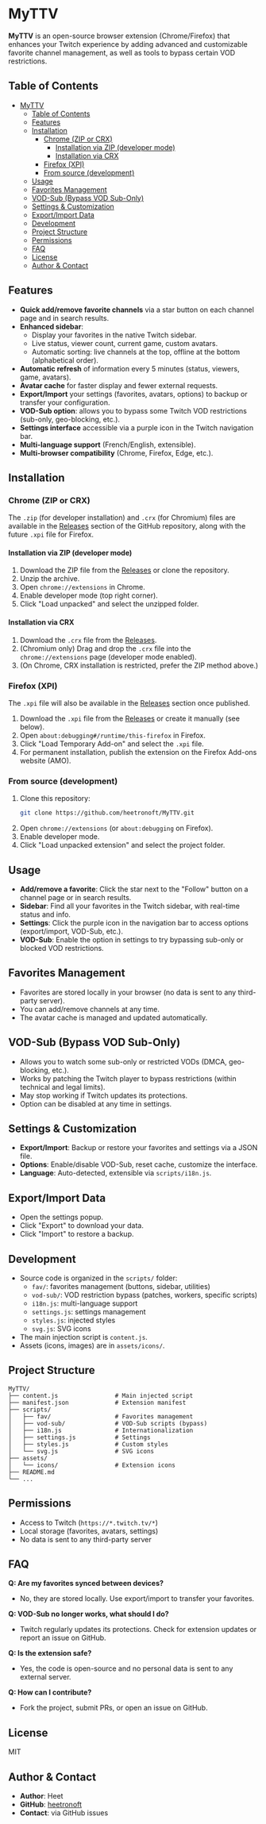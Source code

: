 # MyTTV

**MyTTV** is an open-source browser extension (Chrome/Firefox) that enhances your Twitch experience by adding advanced and customizable favorite channel management, as well as tools to bypass certain VOD restrictions.

## Table of Contents

- [MyTTV](#myttv)
  - [Table of Contents](#table-of-contents)
  - [Features](#features)
  - [Installation](#installation)
    - [Chrome (ZIP or CRX)](#chrome-zip-or-crx)
      - [Installation via ZIP (developer mode)](#installation-via-zip-developer-mode)
      - [Installation via CRX](#installation-via-crx)
    - [Firefox (XPI)](#firefox-xpi)
    - [From source (development)](#from-source-development)
  - [Usage](#usage)
  - [Favorites Management](#favorites-management)
  - [VOD-Sub (Bypass VOD Sub-Only)](#vod-sub-bypass-vod-sub-only)
  - [Settings \& Customization](#settings--customization)
  - [Export/Import Data](#exportimport-data)
  - [Development](#development)
  - [Project Structure](#project-structure)
  - [Permissions](#permissions)
  - [FAQ](#faq)
  - [License](#license)
  - [Author \& Contact](#author--contact)

## Features

- **Quick add/remove favorite channels** via a star button on each channel page and in search results.
- **Enhanced sidebar**:
  - Display your favorites in the native Twitch sidebar.
  - Live status, viewer count, current game, custom avatars.
  - Automatic sorting: live channels at the top, offline at the bottom (alphabetical order).
- **Automatic refresh** of information every 5 minutes (status, viewers, game, avatars).
- **Avatar cache** for faster display and fewer external requests.
- **Export/Import** your settings (favorites, avatars, options) to backup or transfer your configuration.
- **VOD-Sub option**: allows you to bypass some Twitch VOD restrictions (sub-only, geo-blocking, etc.).
- **Settings interface** accessible via a purple icon in the Twitch navigation bar.
- **Multi-language support** (French/English, extensible).
- **Multi-browser compatibility** (Chrome, Firefox, Edge, etc.).

## Installation

### Chrome (ZIP or CRX)

The `.zip` (for developer installation) and `.crx` (for Chromium) files are available in the [Releases](https://github.com/heetronoft/MyTTV/releases) section of the GitHub repository, along with the future `.xpi` file for Firefox.

#### Installation via ZIP (developer mode)

1. Download the ZIP file from the [Releases](https://github.com/heetronoft/MyTTV/releases) or clone the repository.
2. Unzip the archive.
3. Open `chrome://extensions` in Chrome.
4. Enable developer mode (top right corner).
5. Click "Load unpacked" and select the unzipped folder.

#### Installation via CRX

1. Download the `.crx` file from the [Releases](https://github.com/heetronoft/MyTTV/releases).
2. (Chromium only) Drag and drop the `.crx` file into the `chrome://extensions` page (developer mode enabled).
3. (On Chrome, CRX installation is restricted, prefer the ZIP method above.)

### Firefox (XPI)

The `.xpi` file will also be available in the [Releases](https://github.com/heetronoft/MyTTV/releases) section once published.

1. Download the `.xpi` file from the [Releases](https://github.com/heetronoft/MyTTV/releases) or create it manually (see below).
2. Open `about:debugging#/runtime/this-firefox` in Firefox.
3. Click "Load Temporary Add-on" and select the `.xpi` file.
4. For permanent installation, publish the extension on the Firefox Add-ons website (AMO).

### From source (development)

1. Clone this repository:
   ```bash
   git clone https://github.com/heetronoft/MyTTV.git
   ```
2. Open `chrome://extensions` (or `about:debugging` on Firefox).
3. Enable developer mode.
4. Click "Load unpacked extension" and select the project folder.

## Usage

- **Add/remove a favorite**: Click the star next to the "Follow" button on a channel page or in search results.
- **Sidebar**: Find all your favorites in the Twitch sidebar, with real-time status and info.
- **Settings**: Click the purple icon in the navigation bar to access options (export/import, VOD-Sub, etc.).
- **VOD-Sub**: Enable the option in settings to try bypassing sub-only or blocked VOD restrictions.

## Favorites Management

- Favorites are stored locally in your browser (no data is sent to any third-party server).
- You can add/remove channels at any time.
- The avatar cache is managed and updated automatically.

## VOD-Sub (Bypass VOD Sub-Only)

- Allows you to watch some sub-only or restricted VODs (DMCA, geo-blocking, etc.).
- Works by patching the Twitch player to bypass restrictions (within technical and legal limits).
- May stop working if Twitch updates its protections.
- Option can be disabled at any time in settings.

## Settings & Customization

- **Export/Import**: Backup or restore your favorites and settings via a JSON file.
- **Options**: Enable/disable VOD-Sub, reset cache, customize the interface.
- **Language**: Auto-detected, extensible via `scripts/i18n.js`.

## Export/Import Data

- Open the settings popup.
- Click "Export" to download your data.
- Click "Import" to restore a backup.

## Development

- Source code is organized in the `scripts/` folder:
  - `fav/`: favorites management (buttons, sidebar, utilities)
  - `vod-sub/`: VOD restriction bypass (patches, workers, specific scripts)
  - `i18n.js`: multi-language support
  - `settings.js`: settings management
  - `styles.js`: injected styles
  - `svg.js`: SVG icons
- The main injection script is `content.js`.
- Assets (icons, images) are in `assets/icons/`.

## Project Structure

```
MyTTV/
├── content.js                # Main injected script
├── manifest.json             # Extension manifest
├── scripts/
│   ├── fav/                  # Favorites management
│   ├── vod-sub/              # VOD-Sub scripts (bypass)
│   ├── i18n.js               # Internationalization
│   ├── settings.js           # Settings
│   ├── styles.js             # Custom styles
│   └── svg.js                # SVG icons
├── assets/
│   └── icons/                # Extension icons
├── README.md
└── ...
```

## Permissions

- Access to Twitch (`https://*.twitch.tv/*`)
- Local storage (favorites, avatars, settings)
- No data is sent to any third-party server

## FAQ

**Q: Are my favorites synced between devices?**

- No, they are stored locally. Use export/import to transfer your favorites.

**Q: VOD-Sub no longer works, what should I do?**

- Twitch regularly updates its protections. Check for extension updates or report an issue on GitHub.

**Q: Is the extension safe?**

- Yes, the code is open-source and no personal data is sent to any external server.

**Q: How can I contribute?**

- Fork the project, submit PRs, or open an issue on GitHub.

## License

MIT

## Author & Contact

- **Author**: Heet
- **GitHub**: [heetronoft](https://github.com/heetronoft)
- **Contact**: via GitHub issues
